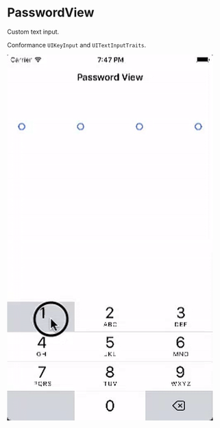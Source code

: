 # PasswordView
Custom text input.

Conformance `UIKeyInput` and `UITextInputTraits`.

![Alt text](https://github.com/NSSimpleApps/PasswordView/blob/master/PasswordView.gif)
